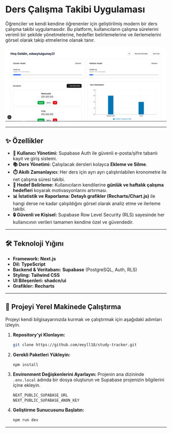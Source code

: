# Ders Çalışma Takibi Uygulaması

Öğrenciler ve kendi kendine öğrenenler için geliştirilmiş modern bir ders çalışma takibi uygulamasıdır. Bu platform, kullanıcıların çalışma sürelerini verimli bir şekilde yönetmelerine, hedefler belirlemelerine ve ilerlemelerini görsel olarak takip etmelerine olanak tanır.

<!-- **[Canlı Demoyu Görüntüle](https://PROJENIN-VERCEL-LINKI.vercel.app)**  *(Buraya Vercel linkini eklemeyi unutma)*-->

![Uygulamamın Ekran Görüntüsü](./assests/study-tracker.png)


---

## ✨ Özellikler

- **🔐 Kullanıcı Yönetimi:** Supabase Auth ile güvenli e-posta/şifre tabanlı kayıt ve giriş sistemi.
- **📚 Ders Yönetimi:** Çalışılacak dersleri kolayca **Ekleme ve Silme**.
- **⏱️ Akıllı Zamanlayıcı:** Her ders için ayrı ayrı çalıştırılabilen kronometre ile net çalışma süresi takibi.
- **🎯 Hedef Belirleme:** Kullanıcıların kendilerine **günlük ve haftalık çalışma hedefleri** koyarak motivasyonlarını artırması.
- **📊 İstatistik ve Raporlama:** **Detaylı grafikler (Recharts/Chart.js)** ile hangi derse ne kadar çalışıldığını görsel olarak analiz etme ve ilerleme takibi.
- **🔒 Güvenli ve Kişisel:** Supabase Row Level Security (RLS) sayesinde her kullanıcının verileri tamamen kendine özel ve güvendedir.

---

## 🛠️ Teknoloji Yığını

- **Framework:** **Next.js** 
- **Dil:** **TypeScript**
- **Backend & Veritabanı:** **Supabase** (PostgreSQL, Auth, RLS)
- **Styling:** **Tailwind CSS**
- **UI Bileşenleri:** **shadcn/ui**
- **Grafikler:** **Recharts** 
<!-- - **Deployment:** **Vercel** -->

---

## 🚀 Projeyi Yerel Makinede Çalıştırma

Projeyi kendi bilgisayarınızda kurmak ve çalıştırmak için aşağıdaki adımları izleyin.

1.  **Repository'yi Klonlayın:**
    ```bash
    git clone https://github.com/eeyll18/study-tracker.git
    ```

2.  **Gerekli Paketleri Yükleyin:**
    ```bash
    npm install
    ```

3.  **Environment Değişkenlerini Ayarlayın:**
    Projenin ana dizininde `.env.local` adında bir dosya oluşturun ve Supabase projenizin bilgilerini içine ekleyin.

    ```.env.local
    NEXT_PUBLIC_SUPABASE_URL
    NEXT_PUBLIC_SUPABASE_ANON_KEY
    ```

4.  **Geliştirme Sunucusunu Başlatın:**
    ```bash
    npm run dev
    ```


---
